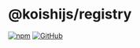 # @koishijs/registry

[![npm](https://img.shields.io/npm/v/@koishijs/registry?style=flat-square)](https://www.npmjs.com/package/@koishijs/registry)
[![GitHub](https://img.shields.io/github/license/koishijs/registry?style=flat-square)](https://github.com/koishijs/registry/blob/master/LICENSE)
